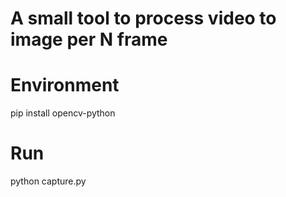 # A small tool to process video to image per N frame

# Environment

pip install opencv-python

# Run

python capture.py